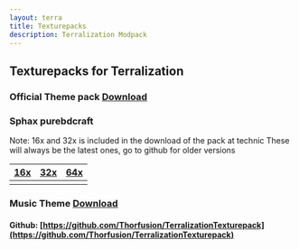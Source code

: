 ```yaml
---
layout: terra
title: Texturepacks
description: Terralization Modpack
---
```


## Texturepacks for Terralization

### Official Theme pack **[Download](https://files.thorfusion.com/modpack-downloads/textures/Main_Theme_Textures.zip)**

### Sphax purebdcraft

Note: 16x and 32x is included in the download of the pack at technic
These will always be the latest ones, go to github for older versions

| [16x](https://files.thorfusion.com/modpack-downloads/textures/x16_downscaled.zip) | [32x](https://files.thorfusion.com/modpack-downloads/textures/x32.zip) | [64x](https://files.thorfusion.com/modpack-downloads/textures/x64.zip) |
|-----------------------------------------------------------------------------------|------------------------------------------------------------------------|------------------------------------------------------------------------|
|                                                                                   |                                                                        |                                                                        |

### Music Theme **[Download](https://files.thorfusion.com/modpack-downloads/textures/Main_Theme_Music.zip)**

#### Github: [https://github.com/Thorfusion/TerralizationTexturepack](https://github.com/Thorfusion/TerralizationTexturepack)

